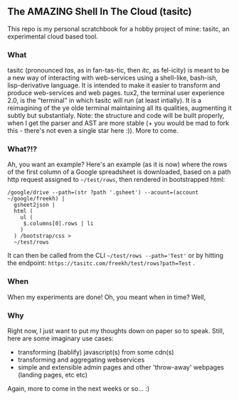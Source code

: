 ## The AMAZING Shell In The Cloud (tasitc)

This repo is my personal scratchbook for a hobby project of mine: tasitc, an experimental cloud based tool.

### What
tasitc (pronounced *tas*, as in fan-tas-tic, then *itc*, as fel-icity) is meant to be a new way of interacting with web-services using a shell-like, bash-ish, lisp-derivative language. It is intended to make it easier to transform and produce web-services and web pages. 
tux2, the terminal user experience 2.0, is the "terminal" in which tasitc will run (at least intially). It is a reimagining of the ye olde terminal maintaining all its qualities, augmenting it subtly but substantialy.
Note: the structure and code will be built properly, when I get the parser and AST are more stable (+ you would be mad to fork this - there's not even a single star here :)).
More to come.

### What?!?
Ah, you want an example? Here's an example (as it is now) where the rows of the first column of a Google spreadsheet is downloaded, based on a path http request assigned to `~/test/rows`, then rendered in bootstrapped html:

```
/google/drive --path=(str ?path '.gsheet') --acount=(account ~/google/freekh) | 
  gsheet2json | 
  html (
    ul (
     $.columns[0].rows | li
    )
  ) /bootstrap/css > 
  ~/test/rows
```

It can then be called from the CLI `~/test/rows --path='Test'` or by hitting the endpoint: `https://tasitc.com/freekh/test/rows?path=Test` .

### When
When my experiments are done! Oh, you meant when in time? Well, 

### Why
Right now, I just want to put my thoughts down on paper so to speak.
Still, here are some imaginary use cases:
 - transforming (bablify) javascript(s) from some cdn(s)
 - transforming and aggregating webservices
 - simple and extensible admin pages and other 'throw-away' webpages (landing pages, etc etc)

Again, more to come in the next weeks or so... :)
